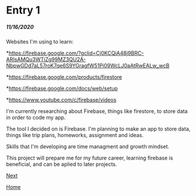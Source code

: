 # Entry 1
##### 11/16/2020

Websites I'm using to learn:

*https://firebase.google.com/?gclid=Cj0KCQiA48j9BRC-ARIsAMQu3WTiZg99MZ3QU2A-NbpwGDd7aL57roK7qe6S9YGragfW51Pi09WcLJ0aAtRwEALw_wcB

*https://firebase.google.com/products/firestore

*https://firebase.google.com/docs/web/setup

*https://www.youtube.com/c/firebase/videos

I'm currently researching about Firebase, things like firestore, to store data in order to code my app.

The tool I decided on is Firebase. I'm planning to make an app to store data, things like trip plans, homeworks, assignment and ideas.

Skills that I'm developing are time managment and growth mindset.

This project will prepare me for my future career, learning firebase is beneficial, and can be aplied to later projects.

[Next](entry02.md)

[Home](../README.md)
